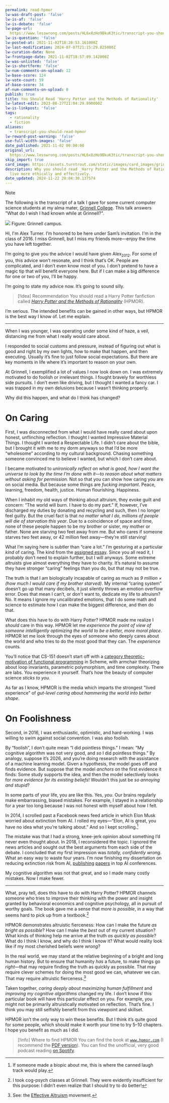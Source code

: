 ```yaml
---
permalink: read-hpmor
lw-was-draft-post: 'false'
lw-is-af: 'false'
lw-is-debate: 'false'
lw-page-url: 
  https://www.lesswrong.com/posts/HL6x8zHo9BkuK3tic/transcript-you-should-read-hpmor
lw-is-question: 'false'
lw-posted-at: 2021-11-02T18:20:53.161000Z
lw-last-modification: 2024-07-07T21:15:29.825000Z
lw-curation-date: None
lw-frontpage-date: 2021-11-02T18:57:09.142000Z
lw-was-unlisted: 'false'
lw-is-shortform: 'false'
lw-num-comments-on-upload: 12
lw-base-score: 124
lw-vote-count: 59
af-base-score: 34
af-num-comments-on-upload: 0
publish: true
title: You Should Read 'Harry Potter and the Methods of Rationality'
lw-latest-edit: 2023-08-27T21:04:29.890000Z
lw-is-linkpost: 'false'
tags:
  - rationality
  - fiction
aliases:
  - transcript-you-should-read-hpmor
lw-reward-post-warning: 'false'
use-full-width-images: 'false'
date_published: 2021-11-02 00:00:00
original_url: 
  https://www.lesswrong.com/posts/HL6x8zHo9BkuK3tic/transcript-you-should-read-hpmor
skip_import: true
card_image: https://assets.turntrout.com/static/images/card_images/grinnell.png
description: Why you should read _Harry Potter and the Methods of Rationality_ to
  live more ethically and effectively.
date_updated: 2024-11-22 20:04:30.137574
---
```





> [!note]
> The following is the transcript of a talk I gave for some current computer science students at my alma mater, [Grinnell College](https://www.grinnell.edu/). This talk answers "What do I wish I had known while at Grinnell?".

![](https://assets.turntrout.com/static/images/posts/grinnell.avif)
Figure: Grinnell campus.

Hi, I'm Alex Turner. I’m honored to be here under Sam’s invitation. I'm in the class of 2016. I miss Grinnell, but I miss my friends more—enjoy the time you have left together.

I’m going to give you the advice I would have given Alex<sub>2012</sub>. For some of you, this advice won’t resonate, and I think that’s OK. People are complicated, and I don’t even know most of you. I don’t pretend to have a magic tip that will benefit everyone here. But if I can make a big difference for one or two of you, I’ll be happy.

I’m going to state my advice now. It’s going to sound silly.

> [!idea] Recommendation
> You should read a Harry Potter fanfiction called [_Harry Potter and the Methods of Rationality_](https://cdn.jsdelivr.net/gh/rjl20/hpmor@0c10d2e8b6bd68e88fd2fc6e6b233140917e7314/out/hpmor.pdf) (HPMOR).

I’m serious. The intended benefits can be gained in other ways, but HPMOR is the best way I know of. Let me explain.

---

When I was younger, I was operating under some kind of haze, a veil, distancing me from what I really would care about.

I responded to social customs and pressure, instead of figuring out what is good and right by my own lights, how to make that happen, and then executing. Usually it’s fine to just follow social expectations. But there are key moments in life where it’s important to reason on your own.

At Grinnell, I exemplified a lot of values I now look down on. I was extremely motivated to do foolish or irrelevant things. I fought bravely for worthless side pursuits. I don’t even like driving, but I thought I wanted a fancy car. I was trapped in my own delusions because I wasn’t thinking properly.

Why did this happen, and what do I think has changed?

# On Caring

First, I was disconnected from what I would have really cared about upon honest, unflinching reflection. I thought I wanted Impressive Material Things. I thought I wanted a Respectable Life. I didn’t care about the bible, but I brought it with me to my dorm anyways so that I’d be more “wholesome” according to my cultural background. Chasing something someone convinced me to believe I wanted, but which I don’t care about.

I became motivated to _unironically_ _reflect on what is good, how I want the universe to look by the time I’m done with it—to reason about what matters without asking for permission._ Not so that you can show how caring you are on social media. But because some things are _fucking important_. Peace, learning, freedom, health, justice. Human flourishing. Happiness.

When I inhabit my old ways of thinking about altruism, they evoke guilt and concern: “The world will burn. I have to do my part.” If, however, I’ve discharged my duties by donating and recycling and such, then I no longer feel guilty. But the cruel fact is that _no matter what I do, millions of people will die of starvation this year_. Due to a coincidence of space and time, none of these people happen to be my brother or sister, my mother or father. None are starving two feet away from me. But who cares if someone starves two feet away, or 42 million feet away—they’re still starving!

What I’m saying here is subtler than “care a lot.” I’m gesturing at a particular _kind_ of caring. The kind from the [assigned essay](https://forum.effectivealtruism.org/posts/hkimyETEo76hJ6NpW/on-caring?utm_sq=guavacgepf&utm_source=facebook&utm_medium=social&utm_campaign=effectivealtruism&utm_content=calltoactioninspire&fbclid=IwAR0q7gi4HzMJi4bxpIroWzd9CxnKhW5qbrxCyHkdF0-uFugQobk02p1_a8E). Since you all read it, I probably don’t need to explain further, but I will anyways. Some extreme altruists give almost everything they have to charity. It’s natural to assume they have stronger “caring” feelings than you do, but that may not be true.

The truth is that I am biologically incapable of caring as much as _9 million × (how much I would care if my brother starved)_. My internal “caring system” doesn’t go up that many decibels, it just silently throws an emotion overflow error. Does that mean I can’t, or don't want to, dedicate my life to altruism? No. It means I ignore my uncalibrated emotions, that I do some math and science to estimate how I can make the biggest difference, and then do that.

What does this have to do with Harry Potter? HPMOR made me realize I _should_ care in this way. HPMOR let me _experience the point of view of someone intelligently optimizing the world to be a better, more moral place_. HPMOR let me look through the eyes of someone who deeply cares about the world and who tries to do the most good that they can. The _experience_ counts.

You’ll notice that CS-151 doesn’t start off with a [category theoretic-motivation of functional programming](https://bartoszmilewski.com/2014/10/28/category-theory-for-programmers-the-preface/) in Scheme, with armchair theorizing about loop invariants, parametric polymorphism, and time complexity. There are labs. You experience it yourself. That’s how the beauty of computer science _sticks to you_.

As far as I know, HPMOR is the media which imparts the strongest "lived experience" of _gut-level caring about hammering the world into better shape_.

# On Foolishness

Second, in 2016, I was enthusiastic, optimistic, and hard-working. I was willing to swim against social convention. I was also foolish.

By “foolish”, I don’t quite mean “I did pointless things.” I mean: “My cognitive algorithm was not very good, and _so_ I did pointless things.” By analogy, suppose it’s 2026, and you’re doing research with the assistance of a machine learning model. Given a hypothesis, the model goes off and finds evidence. But suppose that the model _anchors_ on the first evidence it finds: Some study supports the idea, and then the model selectively looks for _more evidence for its existing beliefs_! Wouldn’t this just be _so annoying and stupid_?

In some parts of your life, you are like this. Yes, _you_. Our brains regularly make embarrassing, biased mistakes. For example, I stayed in a relationship for a year too long because I was not honest with myself about how I felt.

In 2014, I scrolled past a Facebook news feed article in which Elon Musk worried about extinction from AI. I rolled my eyes—“Elon, AI is great, you have no idea what you’re talking about.” And so I kept scrolling.[^laugh]

[^laugh]: If someone made a biopic about me, this is where the canned laugh track would play.

The mistake was that I had a strong, knee-jerk opinion about something I’d never even thought about. In 2018, I reconsidered the topic. I ignored the news articles and sought out the best arguments from each side of the debate. I concluded that my first impression was _totally, confidently wrong_. What an easy way to waste four years. I’m now finishing my dissertation on reducing extinction risk from AI, [publishing](https://papers.nips.cc/paper/2020/file/f50a6c02a3fc5a3a5d4d9391f05f3efc-Paper.pdf) [papers](https://arxiv.org/pdf/1912.01683.pdf) in top AI conferences.

My cognitive algorithm was not that great, and so I made many costly mistakes. Now I make fewer.

---

What, pray tell, does this have to do with Harry Potter? HPMOR channels someone who tries to improve their thinking with the power and insight granted by behavioral economics and cognitive psychology, all in pursuit of worthy goals. The book gave me a sense that _more is possible_, in a way that seems hard to pick up from a textbook.[^psych]

[^psych]: I took cog-psych classes at Grinnell. They were evidently insufficient for this purpose: I didn’t even realize that I should try to do better!

HPMOR demonstrates altruistic fierceness: How can I make the future _as bright as possible_? How can I make the _best_ out of my current situation? What kinds of thinking help me arrive at the truth _as quickly as possible_? What do I think I know, and why do I think I know it? What would reality look like if my most cherished beliefs were _wrong_?

In the real world, we may stand at the relative beginning of a bright and long human history. But to ensure that humanity _has_ a future, to make things go _right_—that may require finding the truth as quickly as possible. That may require clever schemes for doing the most good we can, whatever we can. That may require altruistic fierceness.[^fierce]

[^fierce]: See: the [Effective Altruism](https://www.effectivealtruism.org/) movement.

Taken together, _caring deeply about maximizing human fulfillment_ and _improving my cognitive algorithms_ changed my life. I don’t know if this particular book will have this particular effect on you. For example, you might not be primarily altruistically motivated on reflection. That’s fine. I think you may still selfishly benefit from this viewpoint and skillset.

HPMOR isn’t the only way to win these benefits. But I think it’s quite good for some people, which should make it worth your time to try 5–10 chapters. I hope you benefit as much as I did.

> [!info] Where to find HPMOR
> You can find the book at [`www.hpmor.com`](http://www.hpmor.com) (I recommend the [PDF version](https://cdn.jsdelivr.net/gh/rjl20/hpmor@0c10d2e8b6bd68e88fd2fc6e6b233140917e7314/out/hpmor.pdf)). You can find the unofficial, very good podcast reading [on Spotify](https://open.spotify.com/playlist/4JQT5fmI8EJBiISLX06sZt?si=d4924f208e96429d).
